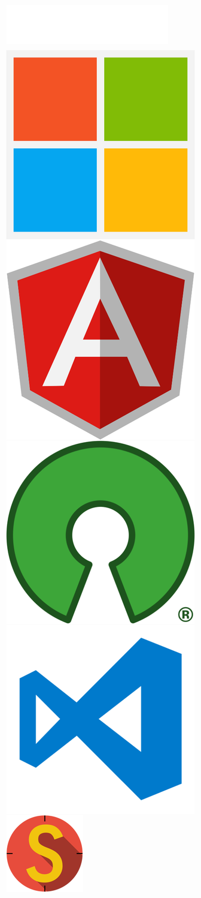 <!-- .slide: data-background="url('resources/typescript-blueprint.svg') no-repeat #03324C bottom"-->

![TypeScript](resources/logo.svg)

![Microsoft](resources/Microsoft_logo.svg) <!-- .element class="smaller-logo" -->
![Angular](resources/angular-icon.svg) <!-- .element class="smaller-logo" -->
![Open Source](resources/open-source.svg) <!-- .element class="smaller-logo" -->
![vscode](resources/vscode.png) <!-- .element class="smaller-logo" -->
![Stryker](resources/stryker_205x205.png) <!-- .element class="smaller-logo" -->
